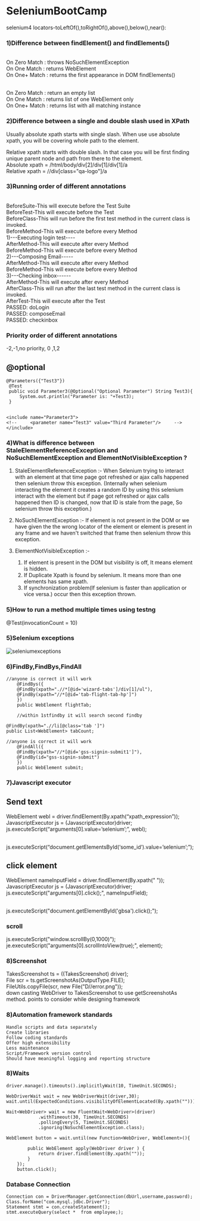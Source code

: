 # SeleniumBootCamp
selenium4 locators-toLeftOf(),toRightOf(),above(),below(),near(): 
### 1)Difference between findElement() and findElements()
<br>On Zero Match : throws NoSuchElementException
<br>On One Match : returns WebElement
<br>On One+ Match : returns the first appearance in DOM 
findElements()

<br>On Zero Match : return an empty list
<br>On One Match : returns list of one WebElement only
<br>On One+ Match : returns list with all matching instance

### 2)Difference between a single and double slash used in XPath
Usually absolute xpath starts with single slash. When use use absolute xpath, you will be covering whole path to the element.

Relative xpath starts with double slash. In that case you will be first finding unique parent node and path from there to the element.
<br>Absolute xpath = /html/body/div[2]/div[1]/div[1]/a
<br>Relative xpath = //div[class="qa-logo"]/a

### 3)Running order of different annotations
<br>BeforeSuite-This will execute before the Test Suite
<br>BeforeTest-This will execute before the Test
<br>BeforeClass-This will run before the first test method in the current class is invoked.
<br>BeforeMethod-This will execute before every Method
<br>1)---Executing login test----
<br>AfterMethod-This will execute after every Method
<br>BeforeMethod-This will execute before every Method
<br>2)---Composing Email-----
<br>AfterMethod-This will execute after every Method
<br>BeforeMethod-This will execute before every Method
<br>3)---Checking inbox------
<br>AfterMethod-This will execute after every Method
<br>AfterClass-This will  run after the last test method in the current class is invoked.
<br>AfterTest-This will execute after the Test
<br>PASSED: doLogin
<br>PASSED: composeEmail
<br>PASSED: checkinbox
### Priority order of different annotations
-2,-1,no priority, 0 ,1,2


@optional
----------------
```
@Parameters({"Test3"})
 @Test
 public void Parameter3(@Optional("Optional Parameter") String Test3){
     System.out.println("Parameter is: "+Test3);
 }


<include name="Parameter3">
<!--     <parameter name="Test3" value="Third Parameter"/>     -->
</include>
```
### 4)What is difference between StaleElementReferenceException and NoSuchElementException and ElementNotVisibleException  ?

1. StaleElementReferenceException :- When Selenium trying to interact with an element at that time page got refreshed or ajax calls happened then selenium throw this exception.
(Internally when selenium interacting the element it creates a random ID by using this selenium interact with the element but if page got refreshed or ajax calls happened then ID is changed, now that ID is stale from the page, So selenium throw this exception.)

2. NoSuchElementException :- If element is not present in the DOM or we have given the the wrong locator of the element or element is present in any frame and we haven't switched that frame then selenium throw this exception.


3. ElementNotVisibleException :-
   
   1. If element is present in the DOM but visibility is off, It means element is hidden.
   2. If Duplicate Xpath is found by selenium. It means more than one elements has same      xpath.
   3. If synchronization problem(If selenium is faster than application or vice versa.) occur then this exception thrown.
 ### 5)How to run a method multiple times using testng 
   @Test(invocationCount = 10)
  ### 5)Selenium exceptions  
![seleniumexceptions](https://user-images.githubusercontent.com/24494133/52053575-b6108900-2527-11e9-9800-b84a8f379454.jpg)

 ### 6)FindBy,FindBys,FindAll  
```
//anyone is correct it will work	
	@FindBys({
	@FindBy(xpath=".//*[@id='wizard-tabs']/div[1]/ul"),
	@FindBy(xpath="//*[@id='tab-flight-tab-hp']")
	})
	public WebElement flightTab;
	
	//within 1stfindby it will search second findby

@FindBy(xpath=".//li[@class='tab ']")
public List<WebElement> tabCount;

//anyone is correct it will work	
	@FindAll({
	@FindBy(xpath="//*[@id='gss-signin-submit1']"),
	@FindBy(id="gss-signin-submit")
	})
	public WebElement submit;

```
### 7)Javascript executor
Send text
---------
WebElement webl = driver.findElement(By.xpath(“xpath_expression”));
<br>JavascriptExecutor js = (JavascriptExecutor)driver;
<br>js.executeScript(“arguments[0].value=’selenium’;”, webl);

<br>js.executeScript(“document.getElementsById(‘some_id’).value=’selenium’;”);

click element
----------------------
WebElement nameInputField = driver.findElement(By.xpath(" "));
<br>JavascriptExecutor js = (JavascriptExecutor)driver;
<br>js.executeScript("arguments[0].click();", nameInputField);
<br>

<br>js.executeScript("document.getElementById('gbsa').click();");
### scroll
js.executeScript("window.scrollBy(0,1000)");
<br>je.executeScript("arguments[0].scrollIntoView(true);", element);

### 8)Screenshot
TakesScreenshot ts = ((TakesScreenshot) driver);
<br>File scr = ts.getScreenshotAs(OutputType.FILE);
<br>FileUtils.copyFile(scr, new File("D//error.png")); </br>
down casting WebDriver to TakesScreenshot to use getScreenshotAs method.
points to consider while designing framework
### 8)Automation framework standards
```
Handle scripts and data separately
Create libraries
Follow coding standards
Offer high extensibility
Less maintenance
Script/Framework version control
Should have meaningful logging and reporting structure
```
### 8)Waits
```
driver.manage().timeouts().implicitlyWait(10, TimeUnit.SECONDS);

WebDriverWait wait = new WebDriverWait(driver,30);
wait.until(ExpectedConditions.visibilityOfElementLocated(By.xpath("")));

Wait<WebDriver> wait = new FluentWait<WebDriver>(driver)							
			.withTimeout(30, TimeUnit.SECONDS) 			
			.pollingEvery(5, TimeUnit.SECONDS) 			
			.ignoring(NoSuchElementException.class);
	
WebElement button = wait.until(new Function<WebDriver, WebElement>(){
	
		public WebElement apply(WebDriver driver ) {
			return driver.findElement(By.xpath(""));
		}
	});
	button.click();
```
### Database Connection
```
Connection con = DriverManager.getConnection(dbUrl,username,password);
Class.forName("com.mysql.jdbc.Driver");
Statement stmt = con.createStatement();	
stmt.executeQuery(select *  from employee;);
```
